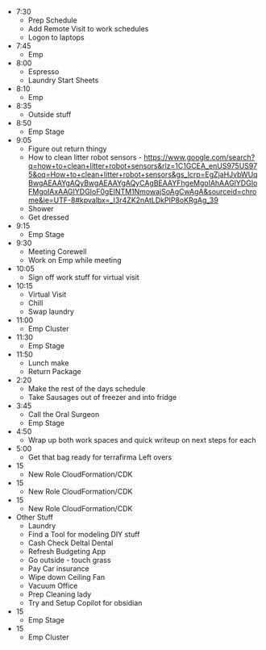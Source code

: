 - 7:30
	- Prep Schedule
	- Add Remote Visit to work schedules
	- Logon to laptops
- 7:45
	- Emp
- 8:00
	- Espresso
	- Laundry Start Sheets
- 8:10
	- Emp
- 8:35
	- Outside stuff
- 8:50
	- Emp Stage
- 9:05
	- Figure out return thingy
	- How to clean litter robot sensors - https://www.google.com/search?q=how+to+clean+litter+robot+sensors&rlz=1C1GCEA_enUS975US975&oq=How+to+clean+litter+robot+sensors&gs_lcrp=EgZjaHJvbWUqBwgAEAAYgAQyBwgAEAAYgAQyCAgBEAAYFhgeMgoIAhAAGIYDGIoFMgoIAxAAGIYDGIoF0gEINTM1NmowajSoAgCwAgA&sourceid=chrome&ie=UTF-8#kpvalbx=_I3r4ZK2nAtLDkPIP8oKRgAg_39
	- Shower
	- Get dressed
- 9:15
	- Emp Stage
- 9:30
	- Meeting Corewell
	- Work on Emp while meeting
- 10:05
	- Sign off work stuff for virtual visit
- 10:15
	- Virtual Visit
	- Chill
	- Swap laundry
- 11:00
	- Emp Cluster
- 11:30
	- Emp Stage
- 11:50
	- Lunch make
	- Return Package
- 2:20
	- Make the rest of the days schedule
	- Take Sausages out of freezer and into fridge
- 3:45
	- Call the Oral Surgeon
	- Emp Stage
- 4:50
	- Wrap up both work spaces and quick writeup on next steps for each
- 5:00
	- Get that bag ready for terrafirma
Left overs
- 15
	- New Role CloudFormation/CDK
- 15
	- New Role CloudFormation/CDK
- 15
	- New Role CloudFormation/CDK
- Other Stuff
	- Laundry
	- Find a Tool for modeling DIY stuff
	- Cash Check Deltal Dental
	- Refresh Budgeting App
	- Go outside - touch grass
	- Pay Car insurance
	- Wipe down Ceiling Fan
	- Vacuum Office
	- Prep Cleaning lady
	- Try and Setup Copilot for obsidian
- 15
	- Emp Stage
- 15
	- Emp Cluster